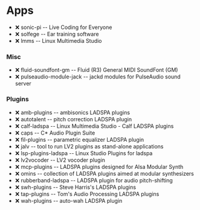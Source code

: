 # Apps
- :x:  sonic-pi  -- Live Coding for Everyone
- :x:  solfege  -- Ear training software
- :x:  lmms  -- Linux Multimedia Studio

### Misc
- :x:  fluid-soundfont-gm  -- Fluid (R3) General MIDI SoundFont (GM)
- :x:  pulseaudio-module-jack  -- jackd modules for PulseAudio sound server

### Plugins
- :x:  amb-plugins  -- ambisonics LADSPA plugins
- :x:  autotalent  -- pitch correction LADSPA plugin
- :x:  calf-ladspa  -- Linux Multimedia Studio - Calf LADSPA plugins
- :x:  caps  -- C\* Audio Plugin Suite
- :x:  fil-plugins  -- parametric equalizer LADSPA plugin
- :x:  jalv  -- tool to run LV2 plugins as stand-alone applications
- :x:  lsp-plugins-ladspa  -- Linux Studio Plugins for ladspa
- :x:  lv2vocoder  -- LV2 vocoder plugin
- :x:  mcp-plugins  -- LADSPA plugins designed for Alsa Modular Synth
- :x:  omins  -- collection of LADSPA plugins aimed at modular synthesizers
- :x:  rubberband-ladspa  -- LADSPA plugin for audio pitch-shifting
- :x:  swh-plugins  -- Steve Harris's LADSPA plugins
- :x:  tap-plugins  -- Tom's Audio Processing LADSPA plugins
- :x:  wah-plugins  -- auto-wah LADSPA plugin
